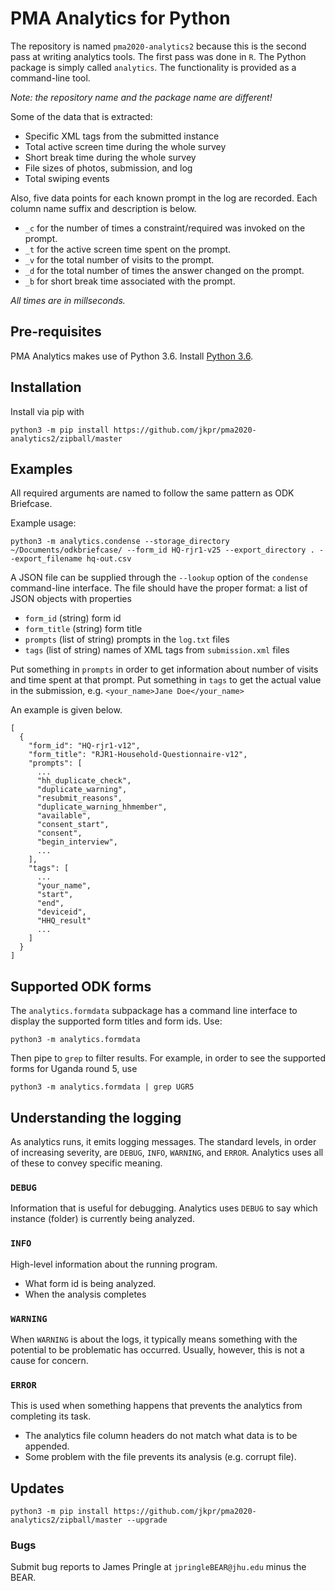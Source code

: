 # PMA Analytics for Python

The repository is named `pma2020-analytics2` because this is the second pass at
writing analytics tools. The first pass was done in `R`. The Python package is
simply called `analytics`. The functionality is provided as a command-line
tool.

*Note: the repository name and the package name are different!*

Some of the data that is extracted:
* Specific XML tags from the submitted instance
* Total active screen time during the whole survey
* Short break time during the whole survey
* File sizes of photos, submission, and log
* Total swiping events

Also, five data points for each known prompt in the log are recorded. Each column name suffix and description is below.
- `_c` for the number of times a constraint/required was invoked on the prompt.
- `_t` for the active screen time spent on the prompt.
- `_v` for the total number of visits to the prompt.
- `_d` for the total number of times the answer changed on the prompt.
- `_b` for short break time associated with the prompt.

*All times are in millseconds.*

## Pre-requisites

PMA Analytics makes use of Python 3.6. Install [Python 3.6][1].

[1]: https://www.python.org/downloads/

## Installation

Install via pip with

```
python3 -m pip install https://github.com/jkpr/pma2020-analytics2/zipball/master
```


## Examples

All required arguments are named to follow the same pattern as ODK Briefcase.

Example usage:

```
python3 -m analytics.condense --storage_directory ~/Documents/odkbriefcase/ --form_id HQ-rjr1-v25 --export_directory . --export_filename hq-out.csv
```

A JSON file can be supplied through the `--lookup` option of the `condense`
command-line interface. The file should have the proper format: a list of JSON
objects with properties

* `form_id` (string) form id
* `form_title` (string) form title
* `prompts` (list of string) prompts in the `log.txt` files
* `tags` (list of string) names of XML tags from `submission.xml` files

Put something in `prompts` in order to get information about number of visits
and time spent at that prompt. Put something in `tags` to get the actual value
in the submission, e.g. `<your_name>Jane Doe</your_name>`

An example is given below.

```
[
  {
    "form_id": "HQ-rjr1-v12",
    "form_title": "RJR1-Household-Questionnaire-v12",
    "prompts": [
      ...
      "hh_duplicate_check",
      "duplicate_warning",
      "resubmit_reasons",
      "duplicate_warning_hhmember",
      "available",
      "consent_start",
      "consent",
      "begin_interview",
      ...
    ],
    "tags": [
      ...
      "your_name",
      "start",
      "end",
      "deviceid",
      "HHQ_result"
      ...
    ]
  }
]
```

## Supported ODK forms

The `analytics.formdata` subpackage has a command line interface to display the supported form titles and form ids. Use:

```
python3 -m analytics.formdata
```

Then pipe to `grep` to filter results. For example, in order to see the supported forms for Uganda round 5, use

```
python3 -m analytics.formdata | grep UGR5
```


## Understanding the logging

As analytics runs, it emits logging messages. The standard levels, in order of increasing severity, are `DEBUG`, `INFO`, `WARNING`, and `ERROR`. Analytics uses all of these to convey specific meaning.

### `DEBUG`

Information that is useful for debugging. Analytics uses `DEBUG` to say which instance (folder) is currently being analyzed.

### `INFO`

High-level information about the running program.

* What form id is being analyzed.
* When the analysis completes

### `WARNING`

When `WARNING` is about the logs, it typically means something with the potential to be problematic has occurred. Usually, however, this is not a cause for concern.

### `ERROR`

This is used when something happens that prevents the analytics from completing its task.

* The analytics file column headers do not match what data is to be appended.
* Some problem with the file prevents its analysis (e.g. corrupt file).

## Updates

```
python3 -m pip install https://github.com/jkpr/pma2020-analytics2/zipball/master --upgrade
```


### Bugs

Submit bug reports to James Pringle at `jpringleBEAR@jhu.edu` minus the BEAR.
